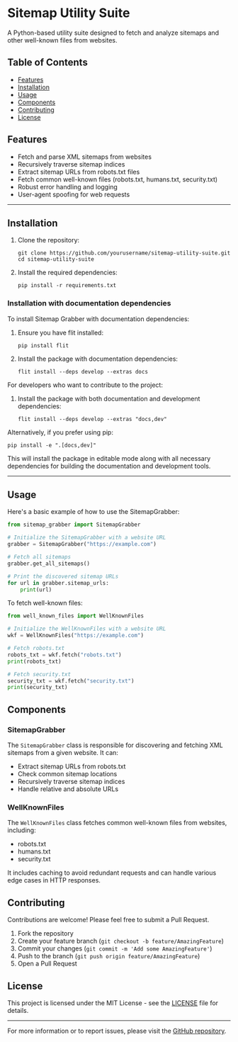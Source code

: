 # Sitemap Utility Suite

A Python-based utility suite designed to fetch and analyze sitemaps and other well-known files from websites.

## Table of Contents
- [Features](#features)
- [Installation](#installation)
- [Usage](#usage)
- [Components](#components)
- [Contributing](#contributing)
- [License](#license)

## Features

- Fetch and parse XML sitemaps from websites
- Recursively traverse sitemap indices
- Extract sitemap URLs from robots.txt files
- Fetch common well-known files (robots.txt, humans.txt, security.txt)
- Robust error handling and logging
- User-agent spoofing for web requests

---

## Installation

1. Clone the repository:
   ```
   git clone https://github.com/yourusername/sitemap-utility-suite.git
   cd sitemap-utility-suite
   ```

2. Install the required dependencies:
   ```
   pip install -r requirements.txt
   ```

### Installation with documentation dependencies

To install Sitemap Grabber with documentation dependencies:

1. Ensure you have flit installed:
   ```
   pip install flit
   ```

2. Install the package with documentation dependencies:
   ```
   flit install --deps develop --extras docs
   ```

For developers who want to contribute to the project:

1. Install the package with both documentation and development dependencies:
   ```
   flit install --deps develop --extras "docs,dev"
   ```

Alternatively, if you prefer using pip:

```
pip install -e ".[docs,dev]"
```

This will install the package in editable mode along with all necessary
dependencies for building the documentation and development tools.

---

## Usage

Here's a basic example of how to use the SitemapGrabber:

```python
from sitemap_grabber import SitemapGrabber

# Initialize the SitemapGrabber with a website URL
grabber = SitemapGrabber("https://example.com")

# Fetch all sitemaps
grabber.get_all_sitemaps()

# Print the discovered sitemap URLs
for url in grabber.sitemap_urls:
    print(url)
```

To fetch well-known files:

```python
from well_known_files import WellKnownFiles

# Initialize the WellKnownFiles with a website URL
wkf = WellKnownFiles("https://example.com")

# Fetch robots.txt
robots_txt = wkf.fetch("robots.txt")
print(robots_txt)

# Fetch security.txt
security_txt = wkf.fetch("security.txt")
print(security_txt)
```

## Components

### SitemapGrabber

The `SitemapGrabber` class is responsible for discovering and fetching XML sitemaps from a given website. It can:

- Extract sitemap URLs from robots.txt
- Check common sitemap locations
- Recursively traverse sitemap indices
- Handle relative and absolute URLs

### WellKnownFiles

The `WellKnownFiles` class fetches common well-known files from websites, including:

- robots.txt
- humans.txt
- security.txt

It includes caching to avoid redundant requests and can handle various edge cases in HTTP responses.

## Contributing

Contributions are welcome! Please feel free to submit a Pull Request.

1. Fork the repository
2. Create your feature branch (`git checkout -b feature/AmazingFeature`)
3. Commit your changes (`git commit -m 'Add some AmazingFeature'`)
4. Push to the branch (`git push origin feature/AmazingFeature`)
5. Open a Pull Request

## License

This project is licensed under the MIT License - see the [LICENSE](LICENSE) file for details.

---

For more information or to report issues, please visit the [GitHub repository](https://github.com/yourusername/sitemap-utility-suite).
